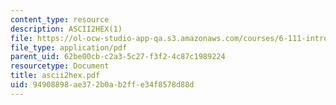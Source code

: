 ```yaml
---
content_type: resource
description: ASCII2HEX(1)
file: https://ol-ocw-studio-app-qa.s3.amazonaws.com/courses/6-111-introductory-digital-systems-laboratory-fall-2002/94908898ae372b0ab2ffe34f8578d88d_ascii2hex.pdf
file_type: application/pdf
parent_uid: 62be00cb-c2a3-5c27-f3f2-4c87c1989224
resourcetype: Document
title: ascii2hex.pdf
uid: 94908898-ae37-2b0a-b2ff-e34f8578d88d
---
```

